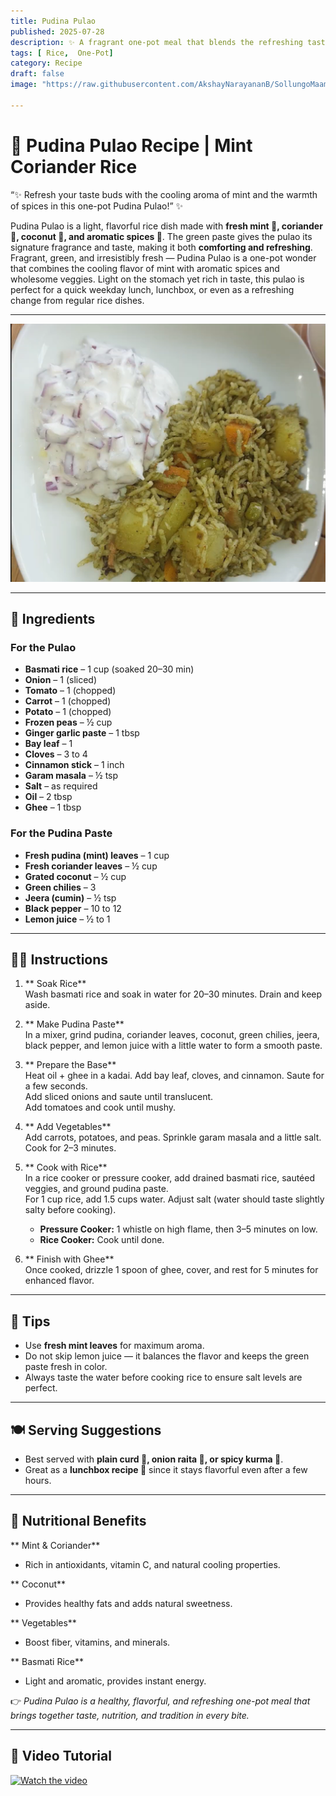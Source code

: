 ```yaml
---
title: Pudina Pulao  
published: 2025-07-28  
description: ✨ A fragrant one-pot meal that blends the refreshing taste of mint with wholesome vegetables — light, flavorful, and perfect for any day! ✨
tags: [ Rice,  One-Pot]  
category: Recipe  
draft: false  
image: "https://raw.githubusercontent.com/AkshayNarayananB/SollungoMaami/master/images/pudinapulao.png"  

---
```


# 🌿 Pudina Pulao Recipe | Mint Coriander Rice  

“✨ Refresh your taste buds with the cooling aroma of mint and the warmth of spices in this one-pot Pudina Pulao!” ✨  

Pudina Pulao is a light, flavorful rice dish made with **fresh mint 🌿, coriander 🌱, coconut 🥥, and aromatic spices 🌸**. 
The green paste gives the pulao its signature fragrance and taste, making it both **comforting and refreshing**. 
Fragrant, green, and irresistibly fresh — Pudina Pulao is a one-pot wonder that combines the cooling flavor of mint with aromatic spices and wholesome veggies.
Light on the stomach yet rich in taste, this pulao is perfect for a quick weekday lunch, lunchbox, or even as a refreshing change from regular rice dishes. 

---
![pudinapulao](https://raw.githubusercontent.com/AkshayNarayananB/SollungoMaami/master/images/pudinapulao.png)  

---

## 🛒 Ingredients  

### For the Pulao  
-  **Basmati rice** – 1 cup (soaked 20–30 min)  
-  **Onion** – 1 (sliced)  
-  **Tomato** – 1 (chopped)  
-  **Carrot** – 1 (chopped)  
-  **Potato** – 1 (chopped)  
-  **Frozen peas** – ½ cup  
-  **Ginger garlic paste** – 1 tbsp  
-  **Bay leaf** – 1  
-  **Cloves** – 3 to 4  
-  **Cinnamon stick** – 1 inch  
-  **Garam masala** – ½ tsp  
-  **Salt** – as required  
-  **Oil** – 2 tbsp  
-  **Ghee** – 1 tbsp  

### For the Pudina Paste  
-  **Fresh pudina (mint) leaves** – 1 cup  
-  **Fresh coriander leaves** – ½ cup  
-  **Grated coconut** – ½ cup  
-  **Green chilies** – 3  
-  **Jeera (cumin)** – ½ tsp  
-  **Black pepper** – 10 to 12  
-  **Lemon juice** – ½ to 1  

---

## 👩‍🍳 Instructions  

1. ** Soak Rice**  
   Wash basmati rice and soak in water for 20–30 minutes. Drain and keep aside.  

2. ** Make Pudina Paste**  
   In a mixer, grind pudina, coriander leaves, coconut, green chilies, jeera, black pepper, and lemon juice with a little water to form a smooth paste.  

3. ** Prepare the Base**  
   Heat oil + ghee in a kadai. Add bay leaf, cloves, and cinnamon. Saute for a few seconds.  
   Add sliced onions and saute until translucent.  
   Add tomatoes and cook until mushy.  

4. ** Add Vegetables**  
   Add carrots, potatoes, and peas. Sprinkle garam masala and a little salt. Cook for 2–3 minutes.  

5. ** Cook with Rice**  
   In a rice cooker or pressure cooker, add drained basmati rice, sautéed veggies, and ground pudina paste.  
   For 1 cup rice, add 1.5 cups water. Adjust salt (water should taste slightly salty before cooking).  

   - **Pressure Cooker:** 1 whistle on high flame, then 3–5 minutes on low.  
   - **Rice Cooker:** Cook until done.  

6. ** Finish with Ghee**  
   Once cooked, drizzle 1 spoon of ghee, cover, and rest for 5 minutes for enhanced flavor.  

---

## 🌟 Tips  

-  Use **fresh mint leaves** for maximum aroma.  
-  Do not skip lemon juice — it balances the flavor and keeps the green paste fresh in color.  
-  Always taste the water before cooking rice to ensure salt levels are perfect.  

---

## 🍽️ Serving Suggestions  

- Best served with **plain curd 🥛, onion raita 🥒, or spicy kurma 🍛**.  
- Great as a **lunchbox recipe 🍱** since it stays flavorful even after a few hours.  

---

## 💪 Nutritional Benefits  

** Mint & Coriander**  
- Rich in antioxidants, vitamin C, and natural cooling properties.  

** Coconut**  
- Provides healthy fats and adds natural sweetness.  

** Vegetables**  
- Boost fiber, vitamins, and minerals.  

** Basmati Rice**  
- Light and aromatic, provides instant energy.  

👉 *Pudina Pulao is a healthy, flavorful, and refreshing one-pot meal that brings together taste, nutrition, and tradition in every bite.*  

---

## 🎥 Video Tutorial  

[![Watch the video](https://img.youtube.com/vi/DqtMEnq1EcI/0.jpg)](https://youtu.be/DqtMEnq1EcI?si=QPpnJu44qAP6P4T4)  
